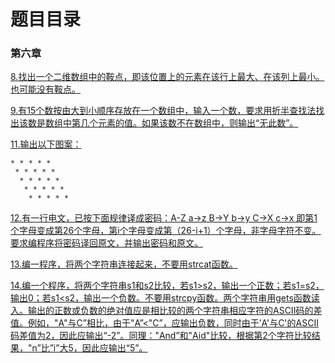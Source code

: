 # 题目目录

###  第六章

[8.找出一个二维数组中的鞍点，即该位置上的元素在该行上最大、在该列上最小。也可能没有鞍点。](6-8.md)

[9.有15个数按由大到小顺序存放在一个数组中，输入一个数，要求用折半查找法找出该数是数组中第几个元素的值。如果该数不在数组中，则输出“无此数”。](6-9.md)

[11.输出以下图案：](6-11.md)

```
* * * * *
 * * * * *
  * * * * *
   * * * * *
    * * * * *
```



[12.有一行电文，已按下面规律译成密码：A-Z  a→z  B→Y  b→y  C→X  c→x
即第1个字母变成第26个字母，第i个字母变成第（26-i+1）个字母，非字母字符不变。
要求编程序将密码译回原文，并输出密码和原文。](6-12.md)



[13.编一程序，将两个字符串连接起来，不要用strcat函数。](6-13.md)



[14.编一个程序，将两个字符串s1和s2比较，若s1>s2，输出一个正数；若s1=s2，输出0；若s1<s2，输出一个负数。不要用strcpy函数。两个字符串用gets函数读入。输出的正数或负数的绝对值应是相比较的两个字符串相应字符的ASCII码的差值。例如，"A"与C”相比，由于"A”<"C”，应输出负数，同时由于’A'与C'的ASCII码差值为2，因此应输出“-2”。同理："And”和"Aid"比较，根据第2个字符比较结果，"n”比”i”大5，因此应输出“5”。](6-14.md)